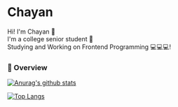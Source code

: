 # Chayan
Hi! I'm Chayan 👏<br>
I'm a college senior student 📙<br>
Studying and Working on Frontend Programming 💻💻💻!
<br>

### 🚩 Overview
[![Anurag's github stats](https://github-readme-stats.vercel.app/api?username=Hanswind)](https://github.com/anuraghazra/github-readme-stats)
<br>

<!--
### 🚩 skill stacks
<img alt="" src="https://img.shields.io/badge/-javascript-yellow?logo=javascript&logoColor=white">-->
[![Top Langs](https://github-readme-stats.vercel.app/api/top-langs/?username=Hanswind&layout=compact)](https://github.com/anuraghazra/github-readme-stats)

<!--START_SECTION:waka-->
<!--END_SECTION:waka-->
